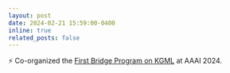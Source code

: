 ```yaml
---
layout: post
date: 2024-02-21 15:59:00-0400
inline: true
related_posts: false
---
```


:zap: Co-organized the [First Bridge Program on KGML](https://sites.google.com/vt.edu/kgml-bridge-aaai-24/) at AAAI 2024.